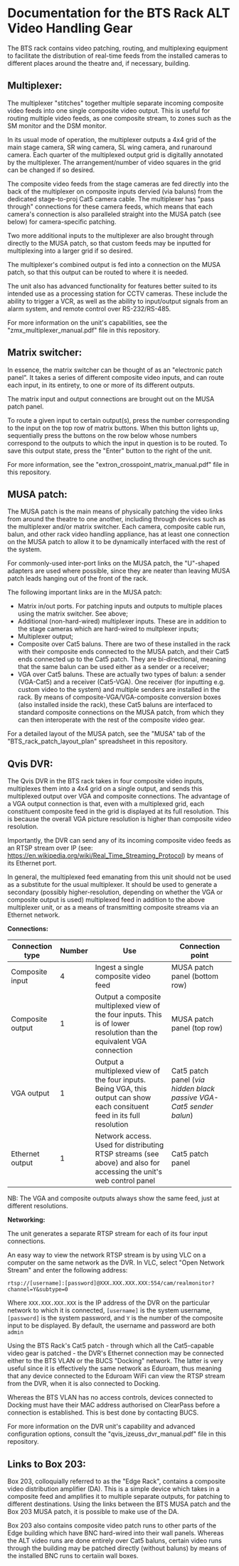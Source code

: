 Documentation for the BTS Rack ALT Video Handling Gear
======================================================

The BTS rack contains video patching, routing, and multiplexing equipment to facilitate the distribution of real-time feeds from the installed
cameras to different places around the theatre and, if necessary, building.

Multiplexer:
------------

The multiplexer "stitches" together multiple separate incoming composite video feeds into one single composite video output. This is useful for routing
multiple video feeds, as one composite stream, to zones such as the SM monitor and the DSM monitor.

In its usual mode of operation, the multiplexer outputs a 4x4 grid of the main stage camera, SR wing camera, SL wing camera, and runaround camera. Each
quarter of the multiplexed output grid is digitallly annotated by the multiplexer. The arrangement/number of video squares in the grid
can be changed if so desired.

The composite video feeds from the stage cameras are fed directly into the back of the multiplexer on composite inputs dervied (via baluns) from the 
dedicated stage-to-proj Cat5 camera cable.
The multiplexer has "pass through" connections for these camera feeds, which means that each camera's connection is also paralleled straight into the MUSA
patch (see below) for camera-specific patching.

Two more additional inputs to the multiplexer are also brought through directly to the MUSA patch, so that custom feeds may be inputted for multiplexing 
into a larger grid if so desired.

The multiplexer's combined output is fed into a connection on the MUSA patch, so that this output can be routed to where it is needed.

The unit also has advanced functionality for features better suited to its intended use as a processing station for CCTV cameras. These include the
ability to trigger a VCR, as well as the ability to input/output signals from an alarm system, and remote control over RS-232/RS-485.

For more information on the unit's capabilities, see the "zmx_multiplexer_manual.pdf" file in this repository.

Matrix switcher:
----------------

In essence, the matrix switcher can be thought of as an "electronic patch panel". It takes a series of different composite video inputs, and
can route each input, in its entirety, to one or more of its different outputs.

The matrix input and output connections are brought out on the MUSA patch panel.

To route a given input to certain output(s), press the number corresponding to the input on the top row of matrix buttons. When this button lights up,
sequentially press the buttons on the row below whose numbers correspond to the outputs to which the input in question is to be routed. To save this
output state, press the "Enter" button to the right of the unit.

For more information, see the "extron_crosspoint_matrix_manual.pdf" file in this repository.

MUSA patch:
-----------

The MUSA patch is the main means of physically patching the video links from around the theatre to one another, including through devices such as the 
multiplexer
and/or matrix switcher. Each camera, composite cable run, balun, and other rack video handling appliance, has at least one connection on the MUSA
patch to allow it to be dynamically interfaced with the rest of the system.

For commonly-used inter-port links on the MUSA patch, the "U"-shaped adapters are used where possible, since they are neater than leaving MUSA patch leads 
hanging out of the front of the rack.

The following important links are in the MUSA patch:

- Matrix in/out ports. For patching inputs and outputs to multiple places using the matrix switcher. See above;
- Additional (non-hard-wired) multiplexer inputs. These are in addition to the stage cameras which are hard-wired to multplexer inputs;
- Multiplexer output;
- Composite over Cat5 baluns. There are two of these installed in the rack with their composite ends connected to the MUSA patch, and their Cat5 ends
  connected up to the Cat5 patch. They are bi-directional, meaning that the same balun can be used either as a sender or a receiver;
- VGA over Cat5 baluns. These are actually two types of balun: a sender (VGA-Cat5) and a receiver (Cat5-VGA). One receiver (for inputting e.g.
  custom video to the system) and multiple senders are installed in the rack. By means of composite-VGA/VGA-composite conversion boxes (also installed
  inside the rack), these Cat5 baluns are interfaced to standard composite connections on the MUSA patch, from which they can then interoperate with
  the rest of the composite video gear.
  
For a detailed layout of the MUSA patch, see the "MUSA" tab of the "BTS_rack_patch_layout_plan" spreadsheet in this repository.

Qvis DVR:
---------

The Qvis DVR in the BTS rack takes in four composite video inputs, multiplexes them into a 4x4 grid on a single output, and sends this
multiplexed output over VGA and composite connections. The advantage of a VGA output connection is that, even with a multiplexed grid, each constituent
composite feed in the grid is displayed at its full resolution. This is because the overall VGA picture resolution is higher than composite video resolution.

Importantly, the DVR can send any of its incoming composite video feeds as an RTSP stream over IP 
(see: https://en.wikipedia.org/wiki/Real_Time_Streaming_Protocol) by means of its Ethernet port.

In general, the multiplexed feed emanating from this unit should not be used as a substitute for the usual multiplexer. It should be used
to generate a secondary (possibly higher-resolution, depending on whether the VGA or composite output is used) multiplexed feed in addition to the
above multiplexer unit, or as a means of transmitting composite streams via an Ethernet network.

**Connections:**

|   Connection type   |   Number    |          Use                                                                                                              |                     Connection point                                |
|---------------------|-------------|---------------------------------------------------------------------------------------------------------------------------|---------------------------------------------------------------------|
| Composite input     | 4           | Ingest a single composite video feed                                                                                      | MUSA patch panel (bottom row)                                       |
| Composite output    | 1           | Output a composite multiplexed view of the four inputs. This is of lower resolution than the equivalent VGA connection    | MUSA patch panel (top row)                                          |
| VGA output          | 1           | Output a multiplexed view of the four inputs. Being VGA, this output can show each consituent feed in its full resolution | Cat5 patch panel (_via hidden black passive VGA-Cat5 sender balun_) |
| Ethernet output     | 1           | Network access. Used for distributing RTSP streams (see above) and also for accessing the unit's web control panel        | Cat5 patch panel                                                    |

NB: The VGA and composite outputs always show the same feed, just at different resolutions.

**Networking:**

The unit generates a separate RTSP stream for each of its four input connections.

An easy way to view the network RTSP stream is by using VLC on a computer on the same network as the DVR. In VLC, select "Open Network Stream" and enter
the following address:

`rtsp://[username]:[password]@XXX.XXX.XXX.XXX:554/cam/realmonitor?channel=Y&subtype=0`

Where `XXX.XXX.XXX.XXX` is the IP address of the DVR on the particular network to which it is connected, `[username]` is the system username,
`[password]` is the system password, and `Y` is the number of the composite input to be displayed. By default, the username and password are both `admin`

Using the BTS Rack's Cat5 patch - through which all the Cat5-capable video gear is patched - the DVR's Ethernet connection may be connected either
to the BTS VLAN or the BUCS "Docking" network. The latter is very useful since it is effectively the same network as Eduroam, thus meaning that any device
connected to the Eduroam WiFi can view the RTSP stream from the DVR, when it is also connected to Docking.

Whereas the BTS VLAN has no access controls, devices connected to Docking must have their MAC address authorised on ClearPass before a connection
is established. This is best done by contacting BUCS.

For more information on the DVR unit's capability and advanced configuration options, consult the "qvis_izeuss_dvr_manual.pdf" file in this repository.

Links to Box 203:
-----------------

Box 203, colloquially referred to as the "Edge Rack", contains a composite video distribution amplifier (DA). This is a simple device which takes in
a composite feed and amplifies it to multiple separate outputs, for patching to different destinations. Using the links between the BTS MUSA patch
and the Box 203 MUSA patch, it is possible to make use of the DA.

Box 203 also contains composite video patch runs to other parts of the Edge building which have BNC hard-wired into their wall panels. Whereas the ALT 
video
runs are done entirely over Cat5 baluns, certain video runs through the building may be patched directly (without baluns) by means of the installed BNC
runs to certaiin wall boxes.
